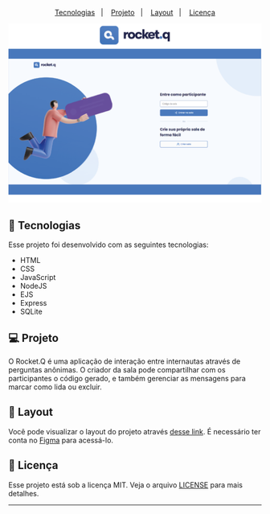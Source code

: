
<p align="center">
  <a href="#-tecnologias">Tecnologias</a>&nbsp;&nbsp;&nbsp;|&nbsp;&nbsp;&nbsp;
  <a href="#-projeto">Projeto</a>&nbsp;&nbsp;&nbsp;|&nbsp;&nbsp;&nbsp;
  <a href="#-layout">Layout</a>&nbsp;&nbsp;&nbsp;|&nbsp;&nbsp;&nbsp;
  <a href="#memo-licença">Licença</a>
</p>

<img src="https://github.com/adlagomes/Roquet.Q-NWL-Together/blob/main/img-01-01.png">

## 🚀 Tecnologias <a name="-tecnologias"></a>

Esse projeto foi desenvolvido com as seguintes tecnologias:

- HTML
- CSS
- JavaScript
- NodeJS
- EJS
- Express
- SQLite

## 💻 Projeto <a name="-projeto"></a>

O Rocket.Q é uma aplicação de interação entre internautas através de perguntas anônimas. O criador da sala pode compartilhar com os participantes o código gerado, e também gerenciar as mensagens para marcar como lida ou excluir.

## 🔖 Layout <a name="-layout"></a>

Você pode visualizar o layout do projeto através [desse link](https://www.figma.com/file/vp3iFfd1ohCbHyDX9jCiQi/Roquet.q). É necessário ter conta no [Figma](https://figma.com) para acessá-lo.

## :memo: Licença <a name="memo-licença"></a>

Esse projeto está sob a licença MIT. Veja o arquivo [LICENSE](https://github.com/adlagomes/Roquet.Q-NWL-Together/blob/main/LICENSE) para mais detalhes.

---
